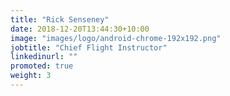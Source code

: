 ```yaml
---
title: "Rick Senseney"
date: 2018-12-20T13:44:30+10:00
image: "images/logo/android-chrome-192x192.png"
jobtitle: "Chief Flight Instructor"
linkedinurl: ""
promoted: true
weight: 3
---
```


